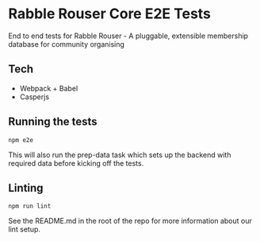 # Rabble Rouser Core E2E Tests

End to end tests for Rabble Rouser - A pluggable, extensible membership database for community organising

## Tech

 * Webpack + Babel
 * Casperjs

## Running the tests

`npm e2e`

This will also run the prep-data task which sets up the backend with required data before kicking off the tests.

## Linting

`npm run lint`

See the README.md in the root of the repo for more information about our lint setup.
